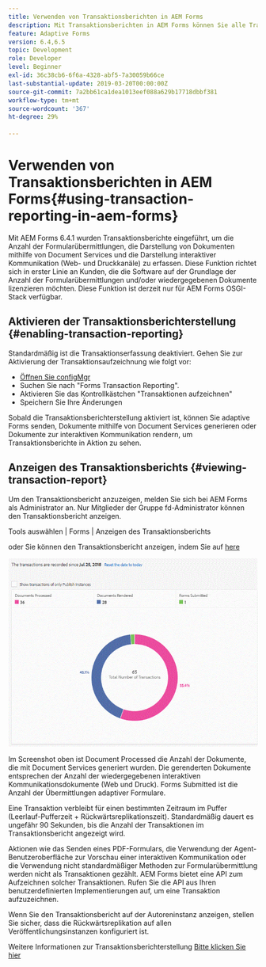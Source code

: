```yaml
---
title: Verwenden von Transaktionsberichten in AEM Forms
description: Mit Transaktionsberichten in AEM Forms können Sie alle Transaktionen zählen, die seit einem bestimmten Datum in Ihrer AEM Forms-Bereitstellung stattgefunden haben.
feature: Adaptive Forms
version: 6.4,6.5
topic: Development
role: Developer
level: Beginner
exl-id: 36c38cb6-6f6a-4328-abf5-7a30059b66ce
last-substantial-update: 2019-03-20T00:00:00Z
source-git-commit: 7a2bb61ca1dea1013eef088a629b17718dbbf381
workflow-type: tm+mt
source-wordcount: '367'
ht-degree: 29%

---
```


# Verwenden von Transaktionsberichten in AEM Forms{#using-transaction-reporting-in-aem-forms}

Mit AEM Forms 6.4.1 wurden Transaktionsberichte eingeführt, um die Anzahl der Formularübermittlungen, die Darstellung von Dokumenten mithilfe von Document Services und die Darstellung interaktiver Kommunikation (Web- und Druckkanäle) zu erfassen. Diese Funktion richtet sich in erster Linie an Kunden, die die Software auf der Grundlage der Anzahl der Formularübermittlungen und/oder wiedergegebenen Dokumente lizenzieren möchten. Diese Funktion ist derzeit nur für AEM Forms OSGI-Stack verfügbar.

## Aktivieren der Transaktionsberichterstellung {#enabling-transaction-reporting}

Standardmäßig ist die Transaktionserfassung deaktiviert. Gehen Sie zur Aktivierung der Transaktionsaufzeichnung wie folgt vor:

* [Öffnen Sie configMgr](http://localhost:4502/system/console/configMgr)
* Suchen Sie nach &quot;Forms Transaction Reporting&quot;.
* Aktivieren Sie das Kontrollkästchen &quot;Transaktionen aufzeichnen&quot;
* Speichern Sie Ihre Änderungen

Sobald die Transaktionsberichterstellung aktiviert ist, können Sie adaptive Forms senden, Dokumente mithilfe von Document Services generieren oder Dokumente zur interaktiven Kommunikation rendern, um Transaktionsberichte in Aktion zu sehen.

## Anzeigen des Transaktionsberichts {#viewing-transaction-report}

Um den Transaktionsbericht anzuzeigen, melden Sie sich bei AEM Forms als Administrator an. Nur Mitglieder der Gruppe fd-Administrator können den Transaktionsbericht anzeigen.

Tools auswählen | Forms | Anzeigen des Transaktionsberichts

oder Sie können den Transaktionsbericht anzeigen, indem Sie auf [here](http://localhost:4502/mnt/overlay/fd/transaction/gui/content/report.html)

![TransctionReporting](assets/transactionreporting.gif)

Im Screenshot oben ist Document Processed die Anzahl der Dokumente, die mit Document Services generiert wurden. Die gerenderten Dokumente entsprechen der Anzahl der wiedergegebenen interaktiven Kommunikationsdokumente (Web und Druck). Forms Submitted ist die Anzahl der Übermittlungen adaptiver Formulare.

Eine Transaktion verbleibt für einen bestimmten Zeitraum im Puffer (Leerlauf-Pufferzeit + Rückwärtsreplikationszeit). Standardmäßig dauert es ungefähr 90 Sekunden, bis die Anzahl der Transaktionen im Transaktionsbericht angezeigt wird.

Aktionen wie das Senden eines PDF-Formulars, die Verwendung der Agent-Benutzeroberfläche zur Vorschau einer interaktiven Kommunikation oder die Verwendung nicht standardmäßiger Methoden zur Formularübermittlung werden nicht als Transaktionen gezählt. AEM Forms bietet eine API zum Aufzeichnen solcher Transaktionen. Rufen Sie die API aus Ihren benutzerdefinierten Implementierungen auf, um eine Transaktion aufzuzeichnen.

Wenn Sie den Transaktionsbericht auf der Autoreninstanz anzeigen, stellen Sie sicher, dass die Rückwärtsreplikation auf allen Veröffentlichungsinstanzen konfiguriert ist.

Weitere Informationen zur Transaktionsberichterstellung [Bitte klicken Sie hier](https://helpx.adobe.com/experience-manager/6-4/forms/using/transaction-reports-overview.html)

